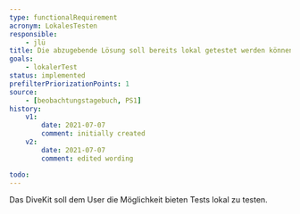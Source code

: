 ```yaml
---
type: functionalRequirement
acronym: LokalesTesten
responsible: 
    - jlü
title: Die abzugebende Lösung soll bereits lokal getestet werden können
goals: 
    - lokalerTest
status: implemented
prefilterPriorizationPoints: 1
source:
    - [beobachtungstagebuch, PS1]
history:
    v1:
        date: 2021-07-07
        comment: initially created
    v2:
        date: 2021-07-07
        comment: edited wording

todo: 
---
```


Das DiveKit soll dem User die Möglichkeit bieten Tests lokal zu testen.

